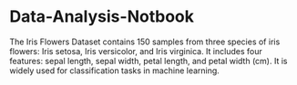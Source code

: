 # Data-Analysis-Notbook
The Iris Flowers Dataset contains 150 samples from three species of iris flowers: Iris setosa, Iris versicolor, and Iris virginica. It includes four features: sepal length, sepal width, petal length, and petal width (cm). It is widely used for classification tasks in machine learning.
